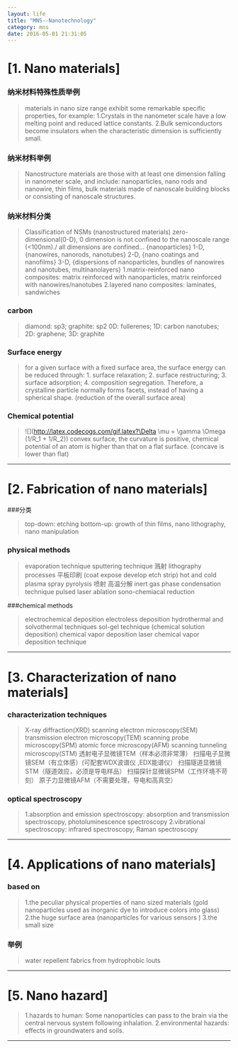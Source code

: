```yaml
---
layout: life
title: "MNS--Nanotechnology"
category: mns
date: 2016-05-01 21:31:05
---
```


[1. Nano materials]
====================

### 纳米材料特殊性质举例
>materials in nano size range exhibit some remarkable specific properties, for example:
1.Crystals in the nanometer scale have a low melting point and reduced lattice constants.
2.Bulk semiconductors become insulators when the characteristic dimension is sufficiently small.

### 纳米材料举例
>Nanostructure materials are those with at least one dimension falling in nanometer scale, and include:
nanoparticles, nano rods and nanowire, thin films, bulk materials made of nanoscale building blocks or consisting of nanoscale structures.

### 纳米材料分类
>Classification of NSMs (nanostructured materials)
zero-dimensional(0-D), 0 dimension is not confined to the nanoscale range (<100nm)./ all dimensions are confined… {nanoparticles}
1-D, {nanowires, nanorods, nanotubes}
2-D, {nano coatings and nanofilms}
3-D, {dispersions of nanoparticles, bundles of nanowires and nanotubes, multinanolayers}
1.matrix-reinforced nano composites: matrix reinforced with nanoparticles, matrix reinforced with nanowires/nanotubes
2.layered nano composites: laminates, sandwiches

### carbon
>diamond: sp3; graphite: sp2
0D: fullerenes; 1D: carbon nanotubes; 2D: graphene; 3D: graphite

### Surface energy
>for a given surface with a fixed surface area, the surface energy can be reduced through: 1. surface relaxation; 2. surface restructuring; 3. surface adsorption; 4. composition segregation.
Therefore, a crystalline particle normally forms facets, instead of having a spherical shape. (reduction of the overall  surface area)

### Chemical potential
>![](http://latex.codecogs.com/gif.latex?\Delta \mu = \gamma \Omega (1/R_1 + 1/R_2)) convex surface, the curvature is positive, chemical potential of an atom is higher than that on a flat surface. (concave is lower than flat)


___
[2. Fabrication of nano materials]
====================
###分类
>top-down: etching
bottom-up: growth of thin films, nano lithography, nano manipulation

### physical methods
>evaporation technique
sputtering technique 溅射
lithography processes 平板印刷 (coat expose develop etch strip)
hot and cold plasma
spray pyrolysis 喷射 高温分解
inert gas phase condensation technique
pulsed laser ablation
sono-chemiacal reduction

###chemical methods
>electrochemical deposition
electroless deposition
hydrothermal and solvothermal techniques
sol-gel technique (chemical solution deposition)
chemical vapor deposition
laser chemical vapor deposition technique

___

[3. Characterization of nano materials]
====================
### characterization techniques
>X-ray diffraction(XRD)
scanning electron microscopy(SEM)
transmission electron microscopy(TEM)
scanning probe microscopy(SPM)
atomic force microscopy(AFM)
scanning tunneling microscopy(STM)
透射电子显微镜TEM（样本必须非常薄）
扫描电子显微镜SEM（有立体感）(可配套WDX波谱仪 ,EDX能谱仪）
扫描隧道显微镜STM（隧道效应，必须是导电样品）
扫描探针显微镜SPM（工作环境不苛刻）
原子力显微镜AFM（不需要处理，导电和高真空）

### optical spectroscopy
>1.absorption and emission spectroscopy: absorption and transmission spectroscopy, photoluminescence spectroscopy
2.vibrational spectroscopy: infrared spectroscopy, Raman spectroscopy

___
[4. Applications of nano materials]
====================
### based on
>1.the peculiar physical properties of nano sized materials (gold nanoparticles used as inorganic dye to introduce colors into glass)
2.the huge surface area (nanoparticles for various sensors )
3.the small size

### 举例
>water repellent fabrics from hydrophobic louts

___
[5. Nano hazard]
====================
>1.hazards to human: Some nanoparticles can pass to the brain via the central nervous system following inhalation.
2.environmental hazards: effects in groundwaters and soils.

___